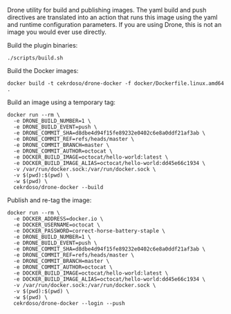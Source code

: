 Drone utility for build and publishing images. The yaml build and push directives are translated into an action that runs this image using the yaml and runtime configuration parameters. If you are using Drone, this is not an image you would ever use directly.


Build the plugin binaries:

```
./scripts/build.sh
```

Build the Docker images:

```
docker build -t cekrdoso/drone-docker -f docker/Dockerfile.linux.amd64 .
```

Build an image using a temporary tag:

```
docker run --rm \
  -e DRONE_BUILD_NUMBER=1 \
  -e DRONE_BUILD_EVENT=push \
  -e DRONE_COMMIT_SHA=d8dbe4d94f15fe89232e0402c6e8a0ddf21af3ab \
  -e DRONE_COMMIT_REF=refs/heads/master \
  -e DRONE_COMMIT_BRANCH=master \
  -e DRONE_COMMIT_AUTHOR=octocat \
  -e DOCKER_BUILD_IMAGE=octocat/hello-world:latest \
  -e DOCKER_BUILD_IMAGE_ALIAS=octocat/hello-world:dd45e66c1934 \
  -v /var/run/docker.sock:/var/run/docker.sock \
  -v $(pwd):$(pwd) \
  -w $(pwd) \
  cekrdoso/drone-docker --build
```

Publish and re-tag the image:

```
docker run --rm \
  -e DOCKER_ADDRESS=docker.io \
  -e DOCKER_USERNAME=octocat \
  -e DOCKER_PASSWORD=correct-horse-battery-staple \
  -e DRONE_BUILD_NUMBER=1 \
  -e DRONE_BUILD_EVENT=push \
  -e DRONE_COMMIT_SHA=d8dbe4d94f15fe89232e0402c6e8a0ddf21af3ab \
  -e DRONE_COMMIT_REF=refs/heads/master \
  -e DRONE_COMMIT_BRANCH=master \
  -e DRONE_COMMIT_AUTHOR=octocat \
  -e DOCKER_BUILD_IMAGE=octocat/hello-world:latest \
  -e DOCKER_BUILD_IMAGE_ALIAS=octocat/hello-world:dd45e66c1934 \
  -v /var/run/docker.sock:/var/run/docker.sock \
  -v $(pwd):$(pwd) \
  -w $(pwd) \
  cekrdoso/drone-docker --login --push
```
